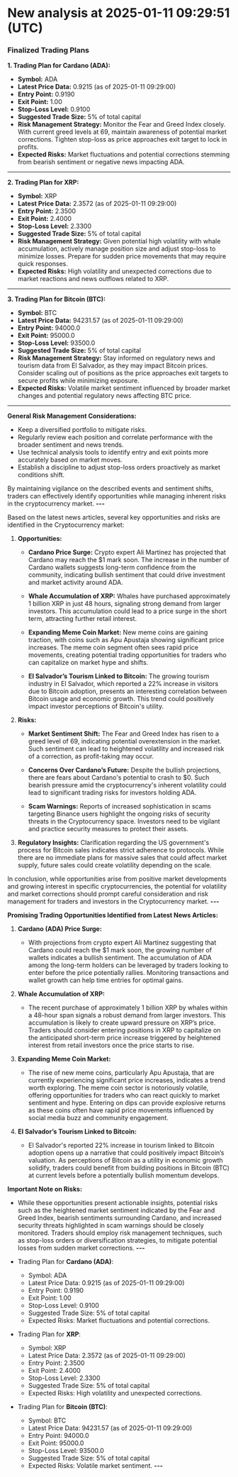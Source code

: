 # New analysis at 2025-01-11 09:29:51 (UTC)

### Finalized Trading Plans

**1. Trading Plan for Cardano (ADA):**  
- **Symbol:** ADA  
- **Latest Price Data:** 0.9215 (as of 2025-01-11 09:29:00)  
- **Entry Point:** 0.9190  
- **Exit Point:** 1.00  
- **Stop-Loss Level:** 0.9100  
- **Suggested Trade Size:** 5% of total capital  
- **Risk Management Strategy:** Monitor the Fear and Greed Index closely. With current greed levels at 69, maintain awareness of potential market corrections. Tighten stop-loss as price approaches exit target to lock in profits.  
- **Expected Risks:** Market fluctuations and potential corrections stemming from bearish sentiment or negative news impacting ADA.

---

**2. Trading Plan for XRP:**  
- **Symbol:** XRP  
- **Latest Price Data:** 2.3572 (as of 2025-01-11 09:29:00)  
- **Entry Point:** 2.3500  
- **Exit Point:** 2.4000  
- **Stop-Loss Level:** 2.3300  
- **Suggested Trade Size:** 5% of total capital  
- **Risk Management Strategy:** Given potential high volatility with whale accumulation, actively manage position size and adjust stop-loss to minimize losses. Prepare for sudden price movements that may require quick responses.  
- **Expected Risks:** High volatility and unexpected corrections due to market reactions and news outflows related to XRP.

---

**3. Trading Plan for Bitcoin (BTC):**  
- **Symbol:** BTC  
- **Latest Price Data:** 94231.57 (as of 2025-01-11 09:29:00)  
- **Entry Point:** 94000.0  
- **Exit Point:** 95000.0  
- **Stop-Loss Level:** 93500.0  
- **Suggested Trade Size:** 5% of total capital  
- **Risk Management Strategy:** Stay informed on regulatory news and tourism data from El Salvador, as they may impact Bitcoin prices. Consider scaling out of positions as the price approaches exit targets to secure profits while minimizing exposure.  
- **Expected Risks:** Volatile market sentiment influenced by broader market changes and potential regulatory news affecting BTC price.

---

**General Risk Management Considerations:**  
- Keep a diversified portfolio to mitigate risks.  
- Regularly review each position and correlate performance with the broader sentiment and news trends.  
- Use technical analysis tools to identify entry and exit points more accurately based on market moves.  
- Establish a discipline to adjust stop-loss orders proactively as market conditions shift.  

By maintaining vigilance on the described events and sentiment shifts, traders can effectively identify opportunities while managing inherent risks in the cryptocurrency market.
___---___

Based on the latest news articles, several key opportunities and risks are identified in the Cryptocurrency market:

1. **Opportunities:**

   - **Cardano Price Surge:** Crypto expert Ali Martinez has projected that Cardano may reach the $1 mark soon. The increase in the number of Cardano wallets suggests long-term confidence from the community, indicating bullish sentiment that could drive investment and market activity around ADA.

   - **Whale Accumulation of XRP:** Whales have purchased approximately 1 billion XRP in just 48 hours, signaling strong demand from larger investors. This accumulation could lead to a price surge in the short term, attracting further retail interest.

   - **Expanding Meme Coin Market:** New meme coins are gaining traction, with coins such as Apu Apustaja showing significant price increases. The meme coin segment often sees rapid price movements, creating potential trading opportunities for traders who can capitalize on market hype and shifts.

   - **El Salvador’s Tourism Linked to Bitcoin:** The growing tourism industry in El Salvador, which reported a 22% increase in visitors due to Bitcoin adoption, presents an interesting correlation between Bitcoin usage and economic growth. This trend could positively impact investor perceptions of Bitcoin's utility.

2. **Risks:**

   - **Market Sentiment Shift:** The Fear and Greed Index has risen to a greed level of 69, indicating potential overextension in the market. Such sentiment can lead to heightened volatility and increased risk of a correction, as profit-taking may occur.

   - **Concerns Over Cardano’s Future:** Despite the bullish projections, there are fears about Cardano's potential to crash to $0. Such bearish pressure amid the cryptocurrency's inherent volatility could lead to significant trading risks for investors holding ADA.

   - **Scam Warnings:** Reports of increased sophistication in scams targeting Binance users highlight the ongoing risks of security threats in the Cryptocurrency space. Investors need to be vigilant and practice security measures to protect their assets.

3. **Regulatory Insights:** Clarification regarding the US government's process for Bitcoin sales indicates strict adherence to protocols. While there are no immediate plans for massive sales that could affect market supply, future sales could create volatility depending on the scale.

In conclusion, while opportunities arise from positive market developments and growing interest in specific cryptocurrencies, the potential for volatility and market corrections should prompt careful consideration and risk management for traders and investors in the Cryptocurrency market.
___---___

**Promising Trading Opportunities Identified from Latest News Articles:**

1. **Cardano (ADA) Price Surge:**
   - With projections from crypto expert Ali Martinez suggesting that Cardano could reach the $1 mark soon, the growing number of wallets indicates a bullish sentiment. The accumulation of ADA among the long-term holders can be leveraged by traders looking to enter before the price potentially rallies. Monitoring transactions and wallet growth can help time entries for optimal gains.

2. **Whale Accumulation of XRP:**
   - The recent purchase of approximately 1 billion XRP by whales within a 48-hour span signals a robust demand from larger investors. This accumulation is likely to create upward pressure on XRP’s price. Traders should consider entering positions in XRP to capitalize on the anticipated short-term price increase triggered by heightened interest from retail investors once the price starts to rise.

3. **Expanding Meme Coin Market:**
   - The rise of new meme coins, particularly Apu Apustaja, that are currently experiencing significant price increases, indicates a trend worth exploring. The meme coin sector is notoriously volatile, offering opportunities for traders who can react quickly to market sentiment and hype. Entering on dips can provide explosive returns as these coins often have rapid price movements influenced by social media buzz and community engagement.

4. **El Salvador’s Tourism Linked to Bitcoin:**
   - El Salvador's reported 22% increase in tourism linked to Bitcoin adoption opens up a narrative that could positively impact Bitcoin’s valuation. As perceptions of Bitcoin as a utility in economic growth solidify, traders could benefit from building positions in Bitcoin (BTC) at current levels before a potentially bullish momentum develops.

**Important Note on Risks:**

- While these opportunities present actionable insights, potential risks such as the heightened market sentiment indicated by the Fear and Greed Index, bearish sentiments surrounding Cardano, and increased security threats highlighted in scam warnings should be closely monitored. Traders should employ risk management techniques, such as stop-loss orders or diversification strategies, to mitigate potential losses from sudden market corrections.
___---___

- Trading Plan for **Cardano (ADA)**:
  - Symbol: ADA
  - Latest Price Data: 0.9215 (as of 2025-01-11 09:29:00)
  - Entry Point: 0.9190
  - Exit Point: 1.00
  - Stop-Loss Level: 0.9100
  - Suggested Trade Size: 5% of total capital
  - Expected Risks: Market fluctuations and potential corrections.

- Trading Plan for **XRP**:
  - Symbol: XRP
  - Latest Price Data: 2.3572 (as of 2025-01-11 09:29:00)
  - Entry Point: 2.3500
  - Exit Point: 2.4000
  - Stop-Loss Level: 2.3300
  - Suggested Trade Size: 5% of total capital
  - Expected Risks: High volatility and unexpected corrections.

- Trading Plan for **Bitcoin (BTC)**:
  - Symbol: BTC
  - Latest Price Data: 94231.57 (as of 2025-01-11 09:29:00)
  - Entry Point: 94000.0
  - Exit Point: 95000.0
  - Stop-Loss Level: 93500.0
  - Suggested Trade Size: 5% of total capital
  - Expected Risks: Volatile market sentiment.
___---___

